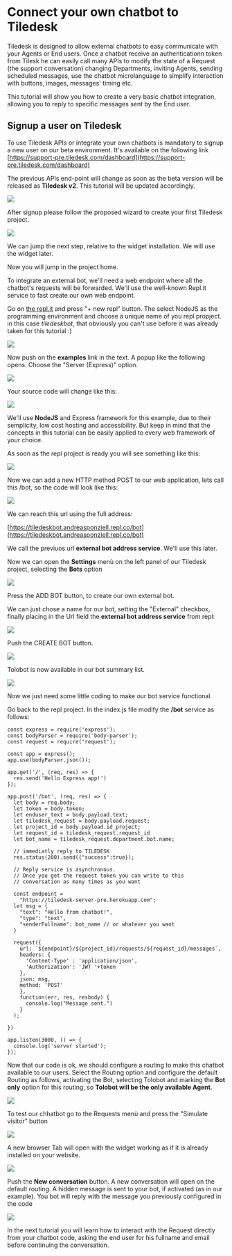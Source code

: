 # Connect your own chatbot to Tiledesk

Tiledesk is designed to allow external chatbots to easy communicate with your Agents or End users. Once a chatbot receive an authenticationn token from Tilesk he can easily call many APIs to modify the state of a Request \(the support conversation\) changing Departments, inviting Agents, sending scheduled messages, use the chatbot microlanguage to simplify interaction with buttons, images, messages' timing etc.

This tutorial will show you how to create a very basic chatbot integration, allowing you to reply to specific messages sent by the End user.

## Signup a user on Tiledesk

To use Tiledesk APIs or integrate your own chatbots is mandatory to signup a new user on our beta environment. It's available on the following link [https://support-pre.tiledesk.com/dashboard](https://support-pre.tiledesk.com/dashboard)

The previous APIs end-point will change as soon as the beta version will be released as **Tiledesk v2**. This tutorial will be updated accordingly.

![](../../.gitbook/assets/image%20%2832%29.png)

After signup please follow the proposed wizard to create your first Tiledesk project.

![](../../.gitbook/assets/image%20%288%29.png)

We can jump the next step, relative to the widget installation. We will use the widget later.

Now you will jump in the project home.

To integrate an external bot, we'll need a web endpoint where all the chatbot's requests will be forwarded. We'll use the well-known Repl.it service to fast create our own web endpoint.

Go on [the repl.it](https://repl.it/~) and press "+ new repl" button. The select NodeJS as the programming environment and choose a unique name of you repl propject. in this case _tiledeskbot_, that obviously you can't use before it was already taken for this tutorial :\)

![](../../.gitbook/assets/image%20%2829%29.png)

Now push on the **examples** link in the text. A popup like the following opens. Choose the  "Server \(Express\)" option.

![](../../.gitbook/assets/image%20%2825%29.png)

Your source code will change like this:

![](../../.gitbook/assets/image%20%2849%29.png)

We'll use **NodeJS** and Express framework for this example, due to their semplicity, low cost hosting and accessibility. But keep in mind that the concepts in this tutorial can be easily applied to every web framework of your choice.

As soon as the _repl_ project is ready you will see something like this:

![](../../.gitbook/assets/image%20%2857%29.png)

Now we can add a new HTTP method POST to our web application, lets call this /bot, so the code will look like this:

 

![](../../.gitbook/assets/image%20%2842%29.png)

We can reach this url using the full address:

[https://tiledeskbot.andreasponziell.repl.co/bot](https://tiledeskbot.andreasponziell.repl.co/bot)

We call the previuos url **external bot address service**. We'll use this later.

Now we can open the **Settings** menù on the left panel of our Tiledesk project, selecting the **Bots** option

![](../../.gitbook/assets/image%20%2823%29.png)

Press the ADD BOT button, to create our own external bot.

We can just chose a name for our bot, setting the "External" checkbox, finally placing in the Url field the **external bot address service** from repl:

![](../../.gitbook/assets/image%20%2811%29.png)

Push the CREATE BOT button.

![](../../.gitbook/assets/image%20%2850%29.png)

Tolobot is now available in our bot summary list.

![](../../.gitbook/assets/image%20%2844%29.png)

Now we just need some little coding to make our bot service functional.

Go back to the repl project. In the index.js file modify the **/bot** service as follows:

```text
const express = require('express');
const bodyParser = require('body-parser');
const request = require('request');

const app = express();
app.use(bodyParser.json());

app.get('/', (req, res) => {
  res.send('Hello Express app!')
});

app.post('/bot', (req, res) => {
  let body = req.body;
  let token = body.token;
  let enduser_text = body.payload.text;
  let tiledesk_request = body.payload.request;
  let project_id = body.payload.id_project;
  let request_id = tiledesk_request.request_id
  let bot_name = tiledesk_request.department.bot.name;
  
  // immediatly reply to TILEDESK
  res.status(200).send({"success":true});

  // Reply service is asynchronous.
  // Once you get the request token you can write to this
  // conversation as many times as you want
  
  const endpoint =
    "https://tiledesk-server-pre.herokuapp.com";
  let msg = {
    "text": "Hello from chatbot!",
    "type": "text",
    "senderFullname": bot_name // or whatever you want
  }
  
  request({
    url: `${endpoint}/${project_id}/requests/${request_id}/messages`,
    headers: {
      'Content-Type' : 'application/json',
      'Authorization': 'JWT '+token
    },
    json: msg,
    method: 'POST'
    },
    function(err, res, resbody) {
      console.log("Message sent.")
    }
  );
  
})

app.listen(3000, () => {
  console.log('server started');
});
```

Now that our code is ok, we should configure a routing to make this chatbot available to our users. Select the Routing option and configure the default Routing as follows, activating the Bot, selecting Tolobot and marking the **Bot only** option for this routing, so **Tolobot will be the only available Agent**.

![](../../.gitbook/assets/image%20%2836%29.png)

To test our chhatbot go to the Requests menù and press the "Simulate visitor" button

![](../../.gitbook/assets/image%20%2841%29.png)

A new browser Tab will open with the widget working as if it is already installed on your website.

 

![](../../.gitbook/assets/image%20%2854%29.png)

Push the **New conversation** button. A new conversation will open on the default routing. A hidden message is sent to your bot, if activated \(as in our example\). You bot will reply with the message you previously configured in the code

![](../../.gitbook/assets/image%20%286%29.png)

In the next tutorial you will learn how to interact with the Request directly from your chatbot code, asking the end user for his fullname and email before continuing the conversation. 

